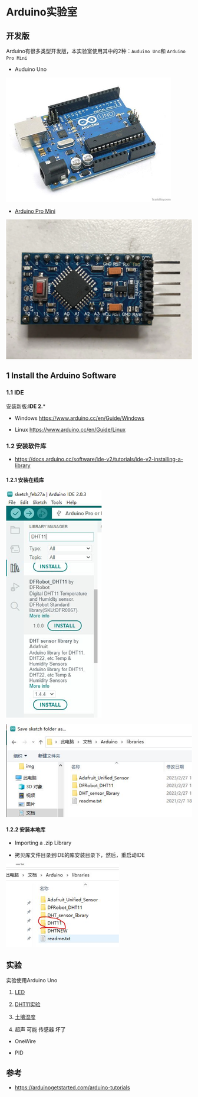 # Arduino实验室

## 开发版

Arduino有很多类型开发版，本实验室使用其中的2种：`Auduino Uno`和 `Arduino Pro Mini`

* Auduino Uno

![](img/arduino.jpg)

* [Arduino Pro Mini](./ArduinoMiniPro初步.md)

![](img/ArduinoProMini/ArduinoProMini.jpg)

## 1 Install the Arduino Software

### 1.1 IDE

安装新版:**IDE 2.***
* Windows https://www.arduino.cc/en/Guide/Windows

* Linux https://www.arduino.cc/en/Guide/Linux

### 1.2 安装软件库

* https://docs.arduino.cc/software/ide-v2/tutorials/ide-v2-installing-a-library

#### 1.2.1 安装在线库

![](img/DHT11/install_dht11_lib.jpg)

![](img/IDE2_lib.jpg)

#### 1.2.2 安装本地库

* Importing a .zip Library

* 拷贝库文件目录到IDE的库安装目录下，然后，重启动IDE

![](img/IDE2_lib_local.jpg)

## 实验

实验使用Arduino Uno

1. [LED](./Lab_LEDDHT11.md)

2. [DHT11实验](./Lab_DHT11.md)

3. [土壤湿度](./Lab_Soil_Moisture.md)

4.  超声 可能 传感器 坏了

* OneWire

* PID

## 参考

* https://arduinogetstarted.com/arduino-tutorials